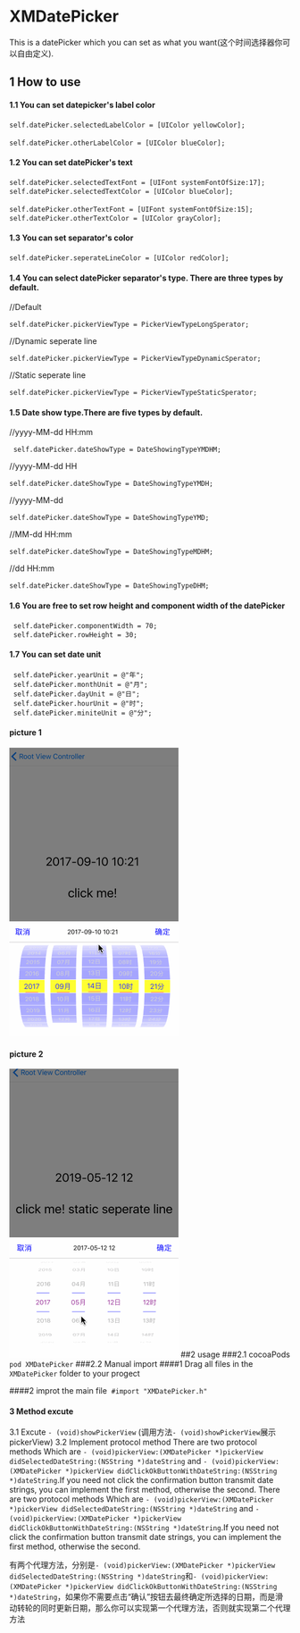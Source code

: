 # XMDatePicker
This is a datePicker which you can set as what you want(这个时间选择器你可以自由定义).
## 1 How to use
#### 1.1 You can set datepicker's label color 

```
self.datePicker.selectedLabelColor = [UIColor yellowColor];

self.datePicker.otherLabelColor = [UIColor blueColor];
```
#### 1.2 You can set datePicker's text
```
self.datePicker.selectedTextFont = [UIFont systemFontOfSize:17];
self.datePicker.selectedTextColor = [UIColor blueColor];

self.datePicker.otherTextFont = [UIFont systemFontOfSize:15];
self.datePicker.otherTextColor = [UIColor grayColor];
```
#### 1.3 You can set separator's color
```
self.datePicker.seperateLineColor = [UIColor redColor];
```
#### 1.4 You can select datePicker separator's type. There are three types by default.   

//Default
```
self.datePicker.pickerViewType = PickerViewTypeLongSperator;
```
//Dynamic seperate line
```
self.datePicker.pickerViewType = PickerViewTypeDynamicSperator;
```
//Static seperate line
```
self.datePicker.pickerViewType = PickerViewTypeStaticSperator;
```
#### 1.5 Date show type.There are five types by default. 

//yyyy-MM-dd HH:mm
```
 self.datePicker.dateShowType = DateShowingTypeYMDHM;
 ```
 //yyyy-MM-dd HH
 
 ```
 self.datePicker.dateShowType = DateShowingTypeYMDH;
 ```
 //yyyy-MM-dd
 
 ```
 self.datePicker.dateShowType = DateShowingTypeYMD;
 ```
 //MM-dd HH:mm
 
 ```
 self.datePicker.dateShowType = DateShowingTypeMDHM;
 ```
 
 //dd HH:mm
 
 ```
 self.datePicker.dateShowType = DateShowingTypeDHM;
 ```
 
#### 1.6 You are free to set row height and component width of the datePicker
```
 self.datePicker.componentWidth = 70;
 self.datePicker.rowHeight = 30;
```
#### 1.7 You can set date unit
```
 self.datePicker.yearUnit = @"年";
 self.datePicker.monthUnit = @"月";
 self.datePicker.dayUnit = @"日";
 self.datePicker.hourUnit = @"时";
 self.datePicker.miniteUnit = @"分";
```
#### picture 1
![image](https://github.com/DreamOfXM/XMDatePicker/blob/f03c779a3ef0ea15b8ca22abcddc3b329d45397d/gif/1.gif)
#### picture 2
![image](https://github.com/DreamOfXM/XMDatePicker/blob/97b6164c396f46d8541df2d612ef052984a275d5/gif/2.gif)
##2 usage 
###2.1 cocoaPods
`pod XMDatePicker`
###2.2 Manual import 
####1 Drag all files in the `XMDatePicker` folder to your progect 

####2 improt the main file  `#import "XMDatePicker.h"`
#### 3 Method excute 
3.1 Excute `- (void)showPickerView` (调用方法`- (void)showPickerView`展示pickerView) 
3.2 Implement protocol method 
There are two protocol methods Which are `- (void)pickerView:(XMDatePicker *)pickerView didSelectedDateString:(NSString *)dateString` and `- (void)pickerView:(XMDatePicker *)pickerView didClickOkButtonWithDateString:(NSString *)dateString`.If you need not click the confirmation button transmit date strings, you can implement the first method, otherwise the second.
There are two protocol methods Which are `- (void)pickerView:(XMDatePicker *)pickerView didSelectedDateString:(NSString *)dateString` and `- (void)pickerView:(XMDatePicker *)pickerView didClickOkButtonWithDateString:(NSString *)dateString`.If you need not click the confirmation button transmit date strings, you can implement the first method, otherwise the second.

有两个代理方法，分别是`- (void)pickerView:(XMDatePicker *)pickerView didSelectedDateString:(NSString *)dateString`和`- (void)pickerView:(XMDatePicker *)pickerView didClickOkButtonWithDateString:(NSString *)dateString`，如果你不需要点击“确认”按钮去最终确定所选择的日期，而是滑动转轮的同时更新日期，那么你可以实现第一个代理方法，否则就实现第二个代理方法
